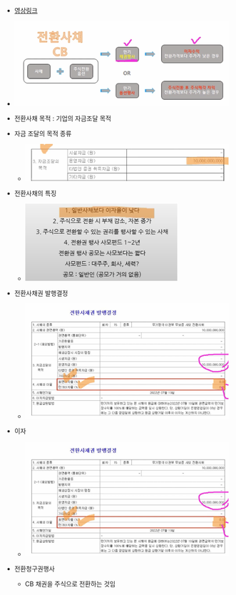 - [영상링크](https://www.youtube.com/watch?v=7wEQQOBz7RU&list=PLuTjxn6xUhzqdQtVBzFi6G4VddsaIqK8M&index=13)

- ![alt text](image.png)

- 전환사채 목적 : 기업의 자금조달 목적
- 자금 조달의 목적 종류

  - ![alt text](image-1.png)

- 전환사채의 특징

  - ![alt text](image-2.png)

- 전환사채권 발행결정

  - ![alt text](image-3.png)

- 이자

  - ![alt text](image-4.png)

- 전환청구권행사
  - CB 채권을 주식으로 전환하는 것임
